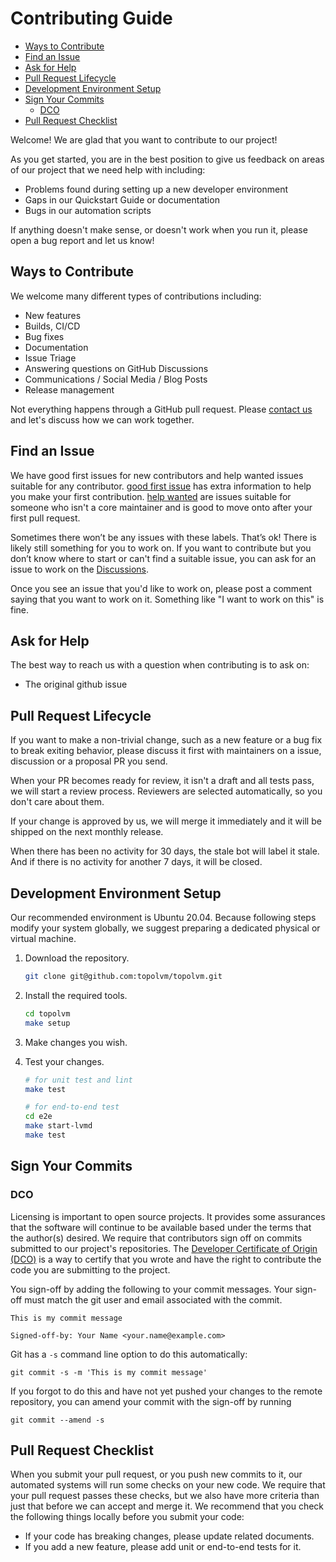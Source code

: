 # Contributing Guide

- [Ways to Contribute](#ways-to-contribute)
- [Find an Issue](#find-an-issue)
- [Ask for Help](#ask-for-help)
- [Pull Request Lifecycle](#pull-request-lifecycle)
- [Development Environment Setup](#development-environment-setup)
- [Sign Your Commits](#sign-your-commits)
  - [DCO](#dco)
- [Pull Request Checklist](#pull-request-checklist)

Welcome! We are glad that you want to contribute to our project!

As you get started, you are in the best position to give us feedback on areas of
our project that we need help with including:

* Problems found during setting up a new developer environment
* Gaps in our Quickstart Guide or documentation
* Bugs in our automation scripts

If anything doesn't make sense, or doesn't work when you run it, please open a
bug report and let us know!

## Ways to Contribute

We welcome many different types of contributions including:

* New features
* Builds, CI/CD
* Bug fixes
* Documentation
* Issue Triage
* Answering questions on GitHub Discussions
* Communications / Social Media / Blog Posts
* Release management

Not everything happens through a GitHub pull request. Please [contact us](https://github.com/topolvm/topolvm/discussions)
and let's discuss how we can work together.

## Find an Issue

We have good first issues for new contributors and help wanted issues suitable
for any contributor. [good first issue](https://github.com/topolvm/topolvm/issues?q=is%3Aopen+is%3Aissue+label%3A%22good+first+issue%22) has extra information to
help you make your first contribution. [help wanted](https://github.com/topolvm/topolvm/issues?q=is%3Aopen+is%3Aissue+label%3A%22help+wanted%22) are issues
suitable for someone who isn't a core maintainer and is good to move onto after
your first pull request.

Sometimes there won’t be any issues with these labels. That’s ok! There is
likely still something for you to work on. If you want to contribute but you
don’t know where to start or can't find a suitable issue, you can ask for an
issue to work on the [Discussions](https://github.com/topolvm/topolvm/discussions).

Once you see an issue that you'd like to work on, please post a comment saying
that you want to work on it. Something like "I want to work on this" is fine.

## Ask for Help

The best way to reach us with a question when contributing is to ask on:

* The original github issue

## Pull Request Lifecycle

If you want to make a non-trivial change, such as a new feature or a bug fix to break exiting behavior,
please discuss it first with maintainers on a issue, discussion or a proposal PR you send.

When your PR becomes ready for review, it isn't a draft and all tests pass, we will start
a review process. Reviewers are selected automatically, so you don't care about them.

If your change is approved by us, we will merge it immediately and it will be
shipped on the next monthly release.

When there has been no activity for 30 days, the stale bot will label it stale.
And if there is no activity for another 7 days, it will be closed.

## Development Environment Setup

Our recommended environment is Ubuntu 20.04. Because following steps modify your system globally,
we suggest preparing a dedicated physical or virtual machine.

1. Download the repository.

    ```bash
    git clone git@github.com:topolvm/topolvm.git
    ```

2. Install the required tools.

    ```bash
    cd topolvm
    make setup
    ```

3. Make changes you wish.

4. Test your changes.

    ```bash
    # for unit test and lint
    make test

    # for end-to-end test
    cd e2e
    make start-lvmd
    make test
    ```

## Sign Your Commits

### DCO
Licensing is important to open source projects. It provides some assurances that
the software will continue to be available based under the terms that the
author(s) desired. We require that contributors sign off on commits submitted to
our project's repositories. The [Developer Certificate of Origin
(DCO)](https://probot.github.io/apps/dco/) is a way to certify that you wrote and
have the right to contribute the code you are submitting to the project.

You sign-off by adding the following to your commit messages. Your sign-off must
match the git user and email associated with the commit.

    This is my commit message

    Signed-off-by: Your Name <your.name@example.com>

Git has a `-s` command line option to do this automatically:

    git commit -s -m 'This is my commit message'

If you forgot to do this and have not yet pushed your changes to the remote
repository, you can amend your commit with the sign-off by running 

    git commit --amend -s

## Pull Request Checklist

When you submit your pull request, or you push new commits to it, our automated
systems will run some checks on your new code. We require that your pull request
passes these checks, but we also have more criteria than just that before we can
accept and merge it. We recommend that you check the following things locally
before you submit your code:

- If your code has breaking changes, please update related documents.
- If you add a new feature, please add unit or end-to-end tests for it.
